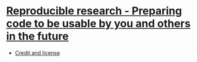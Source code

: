 # [Reproducible research - Preparing code to be usable by you and others in the future](https://coderefinery.github.io/reproducible-research/)

- [Credit and license](https://coderefinery.github.io/reproducible-research/license/)

